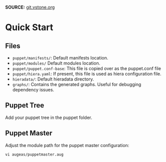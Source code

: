 **SOURCE:** [git.vstone.org](http://git.vstone.org/?p=puppet/vagrant/shelled.git)

# Quick Start

## Files

* `puppet/manifests/`:        Default manifests location.
* `puppet/modules/`           Default modules location.
* `puppet/puppet.conf-base`:  This file is copied over as the puppet.conf file
* `puppet/hiera.yaml`:        If present, this file is used as hiera configuration file.
* `hieradata/`:               Default hieradata directory.
* `graphs/`:                  Contains the generated graphs. Useful for debugging dependency issues.

## Puppet Tree

Add your puppet tree in the puppet folder.

## Puppet Master

Adjust the module path for the puppet master configuration:

    vi augeas/puppetmaster.aug



